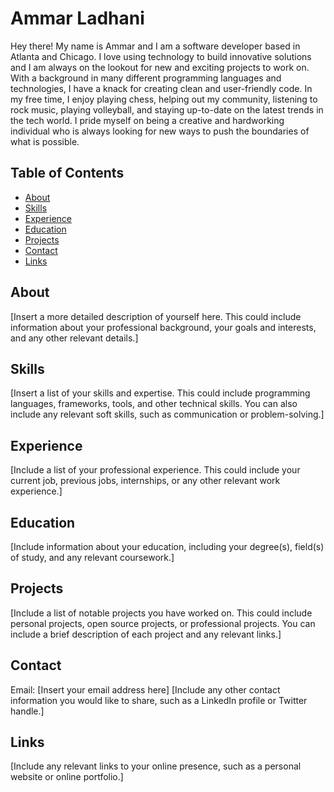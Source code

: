 # Ammar Ladhani
Hey there! 
My name is Ammar and I am a software developer based in Atlanta and Chicago. 
I love using technology to build innovative solutions and I am always on the lookout for new and exciting projects to work on. With a background in many different programming languages and technologies, I have a knack for creating clean and user-friendly code. 
In my free time, I enjoy playing chess, helping out my community, listening to rock music, playing volleyball, and staying up-to-date on the latest trends in the tech world. I pride myself on being a creative and hardworking individual who is always looking for new ways to push the boundaries of what is possible.

## Table of Contents
- [About](#About)
- [Skills](#Skills)
- [Experience](Experience)
- [Education](#Education)
- [Projects](#Projects)
- [Contact](#Contact)
- [Links](#Links)

## About
[Insert a more detailed description of yourself here. This could include information about your professional background, your goals and interests, and any other relevant details.]

## Skills
[Insert a list of your skills and expertise. This could include programming languages, frameworks, tools, and other technical skills. You can also include any relevant soft skills, such as communication or problem-solving.]

## Experience
[Include a list of your professional experience. This could include your current job, previous jobs, internships, or any other relevant work experience.]

## Education
[Include information about your education, including your degree(s), field(s) of study, and any relevant coursework.]

## Projects
[Include a list of notable projects you have worked on. This could include personal projects, open source projects, or professional projects. You can include a brief description of each project and any relevant links.]

## Contact
Email: [Insert your email address here]
[Include any other contact information you would like to share, such as a LinkedIn profile or Twitter handle.]

## Links
[Include any relevant links to your online presence, such as a personal website or online portfolio.]
